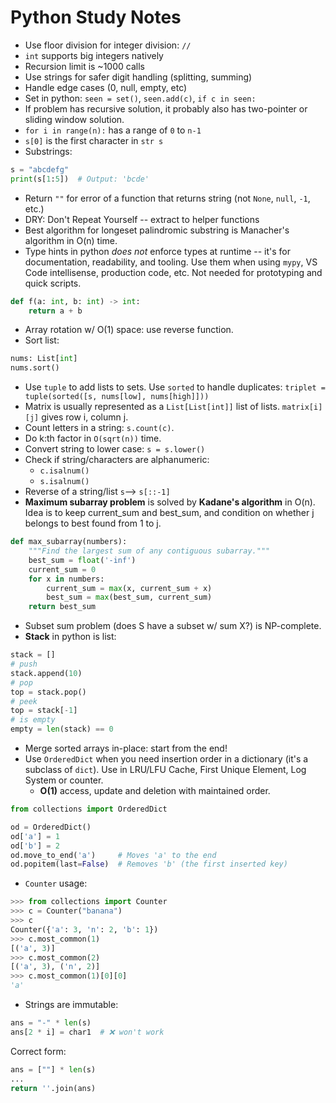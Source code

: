 # Python Study Notes

- Use floor division for integer division: `//`
- `int` supports big integers natively
- Recursion limit is ~1000 calls
- Use strings for safer digit handling (splitting, summing)
- Handle edge cases (0, null, empty, etc)
- Set in python: `seen = set()`, `seen.add(c)`, `if c in seen:`
- If problem has recursive solution, it probably also has two-pointer or sliding window solution.
- `for i in range(n):` has a range of `0` to `n-1`
- `s[0]` is the first character in `str s`
- Substrings:
```python
s = "abcdefg"
print(s[1:5])  # Output: 'bcde'
```
- Return `""` for error of a function that returns string (not `None`, `null`, `-1`, etc.)
- DRY: Don't Repeat Yourself -- extract to helper functions
- Best algorithm for longeset palindromic substring is Manacher's algorithm in O(n) time.
- Type hints in python *does not* enforce types at runtime -- it's for documentation, readability, and tooling. Use them when using `mypy`, VS Code intellisense, production code, etc. Not needed for prototyping and quick scripts.
```python
def f(a: int, b: int) -> int:
    return a + b
```
- Array rotation w/ O(1) space: use reverse function.
- Sort list:
```python
nums: List[int]
nums.sort()
```
- Use `tuple` to add lists to sets. Use `sorted` to handle duplicates: `triplet = tuple(sorted([s, nums[low], nums[high]]))`
- Matrix is usually represented as a `List[List[int]]` list of lists. `matrix[i][j]` gives row i, column j.
- Count letters in a string: `s.count(c)`.
- Do k:th factor in `O(sqrt(n))` time.
- Convert string to lower case: `s = s.lower()`
- Check if string/characters are alphanumeric:
    - `c.isalnum()`
    - `s.isalnum()`
- Reverse of a string/list `s`--> `s[::-1]`
- **Maximum subarray problem** is solved by **Kadane's algorithm** in O(n). Idea is to keep current_sum and best_sum, and condition on whether j belongs to best found from 1 to j.
```python
def max_subarray(numbers):
    """Find the largest sum of any contiguous subarray."""
    best_sum = float('-inf')
    current_sum = 0
    for x in numbers:
        current_sum = max(x, current_sum + x)
        best_sum = max(best_sum, current_sum)
    return best_sum
```
- Subset sum problem (does S have a subset w/ sum X?) is NP-complete.
- **Stack** in python is list:
```python
stack = []
# push
stack.append(10)
# pop
top = stack.pop()
# peek
top = stack[-1]
# is empty
empty = len(stack) == 0
```
- Merge sorted arrays in-place: start from the end!
- Use `OrderedDict` when you need insertion order in a dictionary (it's a subclass of `dict`). Use in LRU/LFU Cache, First Unique Element, Log System or counter.
    - **O(1)** access, update and deletion with maintained order.
```python
from collections import OrderedDict

od = OrderedDict()
od['a'] = 1
od['b'] = 2
od.move_to_end('a')     # Moves 'a' to the end
od.popitem(last=False)  # Removes 'b' (the first inserted key)
```
- `Counter` usage:
```python
>>> from collections import Counter
>>> c = Counter("banana")
>>> c
Counter({'a': 3, 'n': 2, 'b': 1})
>>> c.most_common(1)
[('a', 3)]
>>> c.most_common(2)
[('a', 3), ('n', 2)]
>>> c.most_common(1)[0][0]
'a'
```
- Strings are immutable:
```python
ans = "-" * len(s)
ans[2 * i] = char1  # ❌ won't work
```
Correct form:
```python
ans = [""] * len(s)
...
return ''.join(ans)
```